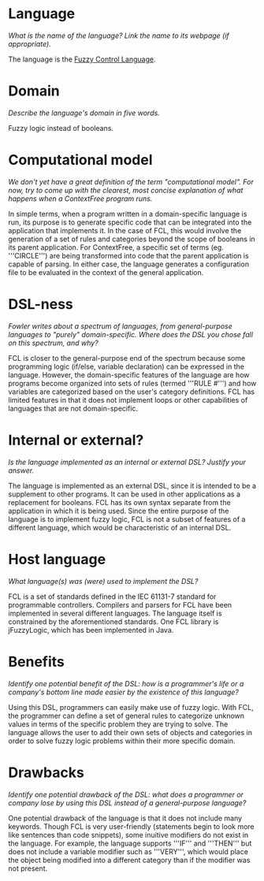 # Language
_What is the name of the language? Link the name to its webpage 
(if appropriate)._

The language is the [Fuzzy Control Language](http://ffll.sourceforge.net/fcl.htm).

# Domain
_Describe the language's domain in five words._

Fuzzy logic instead of booleans.

# Computational model
_We don't yet have a great definition of the term "computational model". 
For now, try to come up with the clearest, most concise explanation of 
what happens when a ContextFree program runs._

In simple terms, when a program written in a domain-specific language is run, its purpose is to generate specific code that can be integrated into the application that implements it. In the case of FCL, this would involve the generation of a set of rules and categories beyond the scope of booleans in its parent application. For ContextFree, a specific set of terms (eg. '''CIRCLE''') are being transformed into code that the parent application is capable of parsing. In either case, the language generates a configuration file to be evaluated in the context of the general application. 

# DSL-ness
_Fowler writes about a spectrum of languages, from general-purpose languages to 
"purely" domain-specific. Where does the DSL you chose fall on this spectrum, 
and why?_ 

FCL is closer to the general-purpose end of the spectrum because some programming logic (if/else, variable declaration) can be expressed in the language. However, the domain-specific features of the language are how programs become organized into sets of rules (termed '''RULE #''') and how variables are categorized based on the user's category definitions. FCL has limited features in that it does not implement loops or other capabilities of languages that are not domain-specific.

# Internal or external?
_Is the language implemented as an internal or external DSL? 
Justify your answer._

The language is implemented as an external DSL, since it is intended to be a supplement to other programs. It can be used in other applications as a replacement for booleans. FCL has its own syntax separate from the application in which it is being used. Since the entire purpose of the language is to implement fuzzy logic, FCL is not a subset of features of a different language, which would be characteristic of an internal DSL. 

# Host language
_What language(s) was (were) used to implement the DSL?_

FCL is a set of standards defined in the IEC 61131-7 standard for programmable controllers. Compilers and parsers for FCL have been implemented in several different languages. The language itself is constrained by the aforementioned standards. One FCL library is jFuzzyLogic, which has been implemented in Java.

# Benefits
_Identify one potential benefit of the DSL: how is a programmer's life or a 
company's bottom line made easier by the existence of this language?_

Using this DSL, programmers can easily make use of fuzzy logic. With FCL, the programmer can define a set of general rules to categorize unknown values in terms of the specific problem they are trying to solve. The language allows the user to add their own sets of objects and categories in order to solve fuzzy logic problems within their more specific domain. 

# Drawbacks
_Identify one potential drawback of the DSL: what does a programmer or company 
lose by using this DSL instead of a general-purpose language?_

One potential drawback of the language is that it does not include many keywords. Though FCL is very user-friendly (statements begin to look more like sentences than code snippets), some inuitive modifiers do not exist in the language. For example, the language supports '''IF''' and '''THEN''' but does not include a variable modifier such as '''VERY''', which would place the object being modified into a different category than if the modifier was not present.
